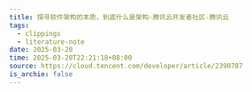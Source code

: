 ```yaml
---
title: 探寻软件架构的本质，到底什么是架构-腾讯云开发者社区-腾讯云
tags:
  - clippings
  - literature-note
date: 2025-03-20
time: 2025-03-20T22:21:18+08:00
source: https://cloud.tencent.com/developer/article/2390787
is_archie: false
---
```

